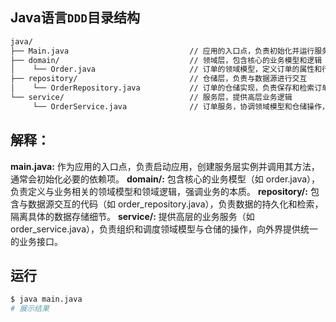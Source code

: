 ## Java语言`DDD`目录结构
```bash
java/
├── Main.java                           // 应用的入口点，负责初始化并运行服务
├── domain/                             // 领域层，包含核心的业务模型和逻辑
│    └── Order.java                     // 订单的领域模型，定义订单的属性和行为
├── repository/                         // 仓储层，负责与数据源进行交互
│    └── OrderRepository.java           // 订单的仓储实现，负责保存和检索订单
└── service/                            // 服务层，提供高层业务逻辑
     └── OrderService.java              // 订单服务，协调领域模型和仓储操作，提供业务处理功能
```

## 解释：

  **main.java:** 作为应用的入口点，负责启动应用，创建服务层实例并调用其方法，通常会初始化必要的依赖项。
  **domain/:**  包含核心的业务模型（如 order.java），负责定义与业务相关的领域模型和领域逻辑，强调业务的本质。
  **repository/:**  包含与数据源交互的代码（如 order_repository.java），负责数据的持久化和检索，隔离具体的数据存储细节。
  **service/:** 提供高层的业务服务（如 order_service.java），负责组织和调度领域模型与仓储的操作，向外界提供统一的业务接口。

## 运行
```bash
$ java main.java
# 展示结果
```